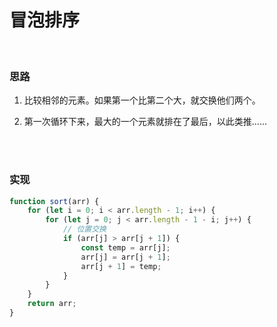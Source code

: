 # 冒泡排序

</br>

### 思路

1. 比较相邻的元素。如果第一个比第二个大，就交换他们两个。

2. 第一次循环下来，最大的一个元素就排在了最后，以此类推......

</br>
</br>

### 实现

```javascript
function sort(arr) {
    for (let i = 0; i < arr.length - 1; i++) {
        for (let j = 0; j < arr.length - 1 - i; j++) {
            // 位置交换
            if (arr[j] > arr[j + 1]) {
                const temp = arr[j];
                arr[j] = arr[j + 1];
                arr[j + 1] = temp;
            }
        }
    }
    return arr;
}
```

</br>
</br>
